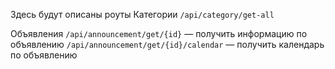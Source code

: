 Здесь будут описаны роуты
Категории
`/api/category/get-all`

Объявления
`/api/announcement/get/{id}` — получить информацию по объявлению
`/api/announcement/get/{id}/calendar` — получить календарь по объявлению
